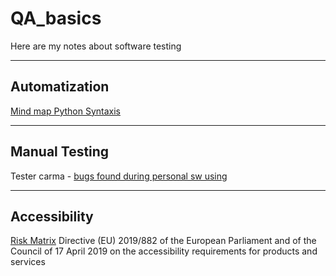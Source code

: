 # QA_basics
Here are my notes about software testing

----
## Automatization 

[Mind map Python Syntaxis](https://github.com/KaterinGorbachev/QA_basics/blob/main/Python_full_mindmap.pdf)


----
## Manual Testing

Tester carma - [bugs found during personal sw using](https://github.com/KaterinGorbachev/QA_basics/issues) 


----
## Accessibility 

[Risk Matrix](https://docs.google.com/spreadsheets/d/1v8MUR7PQs62Oq2Yb6bGrbtUEuP--XS9Q-xIhxdfUUaA/edit?gid=0#gid=0) Directive (EU) 2019/882 of the European Parliament and of the Council of 17 April 2019 on the accessibility requirements for products and services 

